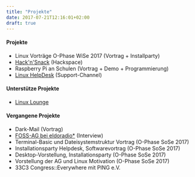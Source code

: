 ```yaml
---
title: "Projekte"
date: 2017-07-21T12:16:01+02:00
draft: true
---
```


#### Projekte
- Linux Vorträge O-Phase WiSe 2017 (Vortrag + Installparty)
- [Hack'n'Snack](https://hackandsnack.de) (Hackspace)
- Raspberry Pi an Schulen (Vortrag + Demo + Programmierung)
- [Linux HelpDesk](https://riot.im/app/#/room/#linux_help_desk:matrix.org) (Support-Channel)

#### Unterstütze Projekte
- [Linux Lounge](https://theradio.cc/blog/category/shownotes/linuxlounge/)

#### Vergangene Projekte
- Dark-Mail (Vortrag)
- [FOSS-AG bei eldoradio*](https://www.eldoradio.de/podcast/foss-ag) (Interview)
- Terminal-Basic und Dateisystemstruktur Vortrag (O-Phase SoSe 2017)
- Installationsparty Helpdesk, Softwarevortrag (O-Phase SoSe 2017)
- Desktop-Vorstellung, Installationsparty (O-Phase SoSe 2017)
- Vorstellung der AG und Linux Motivation (O-Phase SoSe 2017)
- 33C3 Congress::Everywhere mit PING e.V.
